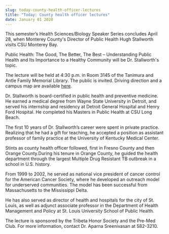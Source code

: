 ```yaml
---
slug: today-county-health-officer-lectures
title: "Today: County health officer lectures"
date: January 01 2020
---
```


 
<p>
  This semester’s Health Sciences/Biology Speaker Series concludes April 28,
  when Monterey County's Director of Public Health Hugh Stallworth visits CSU
  Monterey Bay.
</p>
<p>
  Public Health: The Good, The Better, The Best – Understanding Public Health
  and Its Importance to a Healthy Community will be Dr. Stallworth's topic.
</p>
<p>
  The lecture will be held at 4:30 p.m. in Room 3145 of the Tanimura and Antle
  Family Memorial Library. The public is invited. Driving direction and a campus
  map are available <a href="https://csumb.edu/map">here</a>.
</p>
<p>
  Dr. Stallworth is board-certified in public health and preventive medicine. He
  earned a medical degree from Wayne State University in Detroit, and served his
  internship and residency at Detroit General Hospital and Henry Ford Hospital.
  He completed his Masters in Public Health at CSU Long Beach.
</p>
<p>
  The first 10 years of Dr. Stallworth’s career were spent in private practice.
  Realizing that he had a gift for teaching, he accepted a position as assistant
  professor of family practice at the University of Kentucky Medical Center.
</p>
<p>
  Stints as county health officer followed, first in Fresno County and then
  Orange County.During his tenure in Orange County, he guided the health
  department through the largest Multiple Drug Resistant TB outbreak in a school
  in U.S. history.
</p>
<p>
  From 1999 to 2002, he served as national vice president of cancer control for
  the American Cancer Society, where he developed an outreach model for
  underserved communities. The model has been successful from Massachusetts to
  the Mississippi Delta.
</p>
<p>
  He has also served as director of health and hospitals for the city of St.
  Louis, as well as adjunct associate professor in the Department of Health
  Management and Policy at St. Louis University School of Public Health.
</p>
<p>
  The lecture is sponsored by the Tribeta Honor Society and the Pre-Med Club.
  For more information, contact Dr. Aparna Sreenivasan at 582-3210.
</p>
 
